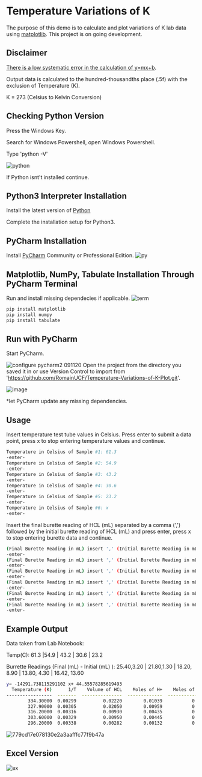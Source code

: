 # Temperature Variations of K

The purpose of this demo is to calculate and plot variations of K lab data using [matplotlib](https://matplotlib.org/). This project is on going development.

## Disclaimer
[There is a low systematic error in the calculation of y=mx+b](https://github.com/RomainUCF/Temperature-Variations-of-K-Plot/issues/1).

Output data is calculated to the hundred-thousandths place (.5f) with the exclusion of Temperature (K).

K = 273 (Celsius to Kelvin Conversion)

## Checking Python Version

Press the Windows Key.

Search for Windows Powershell, open Windows Powershell.

Type 'python -V'

![python](https://user-images.githubusercontent.com/63273069/110226992-9f387f80-7ec1-11eb-87bb-348c5ed86ca2.png)

If Python isnt't installed continue.

## Python3 Interpreter Installation

Install the latest version of [Python](https://www.python.org/downloads/)

Complete the installation setup for Python3.

## PyCharm Installation 

Install [PyCharm](https://www.jetbrains.com/pycharm/download/#section=windows) Community or Professional Edition.
![py](https://user-images.githubusercontent.com/63273069/110227607-1bce5c80-7ec8-11eb-8bfc-78011e451a21.png)

## Matplotlib, NumPy, Tabulate Installation Through PyCharm Terminal
Run and install missing dependecies if applicable. 
![term](https://user-images.githubusercontent.com/63273069/110227765-a9f71280-7ec9-11eb-8579-52febae33a5b.png)

```bash
pip install matplotlib
pip install numpy
pip install tabulate 
```

## Run with PyCharm

Start PyCharm.

![configure pycharm2 091120](https://user-images.githubusercontent.com/63273069/110227672-dfe7c700-7ec8-11eb-8bae-b7c8715a49d2.png)
Open the project from the directory you saved it in or use Version Control to import from 'https://github.com/RomainUCF/Temperature-Variations-of-K-Plot.git'.

![image](https://user-images.githubusercontent.com/63273069/110227791-dd39a180-7ec9-11eb-9228-4098fdd3ef08.png)


*let PyCharm update any missing dependencies. 

## Usage 


Insert temperature test tube values in Celsius. Press enter to submit a data point, press x to stop entering temperature values and continue.
```bash
Temperature in Celsius of Sample #1: 61.3
-enter-
Temperature in Celsius of Sample #2: 54.9
-enter-
Temperature in Celsius of Sample #3: 43.2
-enter-
Temperature in Celsius of Sample #4: 30.6
-enter-
Temperature in Celsius of Sample #5: 23.2
-enter-
Temperature in Celsius of Sample #6: x
-enter-
```
Insert the final burette reading of HCL (mL) separated by a comma (',') followed by the initial burette reading of HCL (mL) and press enter, press x to stop entering burette data and continue. 

```bash
(Final Burette Reading in mL) insert ',' (Initial Burette Reading in mL) for Sample #1: 25.40,3.20
-enter-
(Final Burette Reading in mL) insert ',' (Initial Burette Reading in mL) for Sample #1: 21.8,1.30
-enter-
(Final Burette Reading in mL) insert ',' (Initial Burette Reading in mL) for Sample #3: 18.20,8.90
-enter-
(Final Burette Reading in mL) insert ',' (Initial Burette Reading in mL) for Sample #4: 13.80,4.30
-enter-
(Final Burette Reading in mL) insert ',' (Initial Burette Reading in mL) for Sample #5: 16.42,13.60
-enter-
(Final Burette Reading in mL) insert ',' (Initial Burette Reading in mL) for Sample #6: x
-enter-
```
## Example Output

Data taken from Lab Notebook:

Temp(C): 61.3 |54.9 | 43.2 | 30.6 | 23.2

Burrette Readings (Final (mL) - Initial (mL) ): 25.40,3.20 | 21.80,1.30 | 18.20, 8.90 | 13.80, 4.30 | 16.42, 13.60
```bash
y= -14291.738115291102 x+ 44.55578285619493
  Temperature (K)      1/T    Volume of HCL    Moles of H+    Moles of Borax    Molarity of Borax    Natural Log of Borax    3 Natural Log of Borax    Natural Log of Equilibrium Expression
-----------------  -------  ---------------  -------------  ----------------  -------------------  ----------------------  ------------------------  ---------------------------------------
        334.30000  0.00299          0.02220        0.01039           0.00519              1.03896                 0.03822                   0.11466                                  1.50095
        327.90000  0.00305          0.02050        0.00959           0.00480              0.95940                -0.04145                  -0.12434                                  1.26195
        316.20000  0.00316          0.00930        0.00435           0.00218              0.43524                -0.83186                  -2.49557                                 -1.10928
        303.60000  0.00329          0.00950        0.00445           0.00222              0.44460                -0.81058                  -2.43174                                 -1.04545
        296.20000  0.00338          0.00282        0.00132           0.00066              0.13198                -2.02514                  -6.07541                                 -4.68911

```
![779cd17e078130e2a3aafffc77f9b47a](https://user-images.githubusercontent.com/63273069/110224542-9a1c0600-7eaa-11eb-9336-0a03ca6e3f98.png)

## Excel Version
![ex](https://user-images.githubusercontent.com/63273069/110224769-85d90880-7eac-11eb-9771-e639bf82df5f.png)





